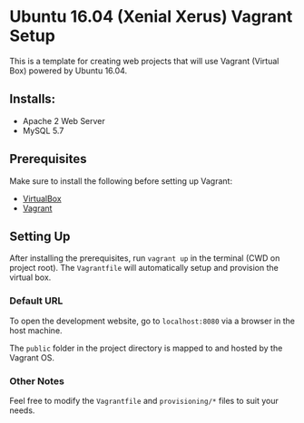 # Ubuntu 16.04 (Xenial Xerus) Vagrant Setup

This is a template for creating web projects that will use Vagrant (Virtual Box) powered by Ubuntu 16.04.

## Installs:

- Apache 2 Web Server
- MySQL 5.7

## Prerequisites

Make sure to install the following before setting up Vagrant:

- [VirtualBox](https://www.virtualbox.org/)
- [Vagrant](https://www.vagrantup.com/)

## Setting Up

After installing the prerequisites, run `vagrant up` in the terminal (CWD on project root). The `Vagrantfile` will automatically setup and provision the virtual box.

### Default URL

To open the development website, go to `localhost:8080` via a browser in the host machine.

The `public` folder in the project directory is mapped to and hosted by the Vagrant OS.

### Other Notes

Feel free to modify the `Vagrantfile` and `provisioning/*` files to suit your needs.